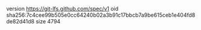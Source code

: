 version https://git-lfs.github.com/spec/v1
oid sha256:7c4cee99b505e0cc64240b02a3b91c17bbcb7a9be615ceb1e404fd8de82d41d8
size 4794
